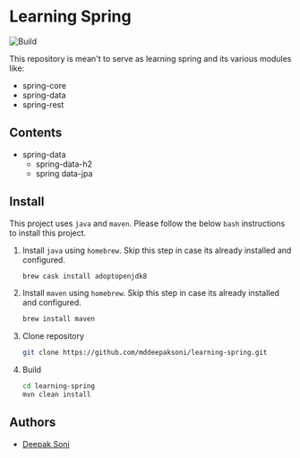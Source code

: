 # Learning Spring
![Build](https://github.com/mddeepaksoni/learning-spring/workflows/Build/badge.svg)

This repository is mean't to serve as learning spring and its various modules like:
* spring-core
* spring-data
* spring-rest

## Contents
* spring-data
   * spring-data-h2
   * spring data-jpa

## Install
This project uses `java` and `maven`. Please follow the below `bash` instructions to install this project.
1. Install `java` using `homebrew`. Skip this step in case its already installed and configured.
   ```bash
   brew cask install adoptopenjdk8
   ```
2. Install `maven` using `homebrew`. Skip this step in case its already installed and configured.
   ```bash
   brew install maven
   ```
3. Clone repository
   ```bash
   git clone https://github.com/mddeepaksoni/learning-spring.git
   ```
4. Build
   ```bash
   cd learning-spring
   mvn clean install
   ```


## Authors
* [Deepak Soni](https://www.linkedin.com/in/mddeepaksoni/)
